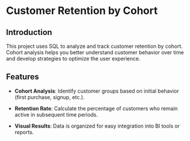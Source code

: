 # Customer Retention by Cohort

## Introduction

This project uses SQL to analyze and track customer retention by cohort. Cohort analysis helps you better understand customer behavior over time and develop strategies to optimize the user experience.

## Features
- **Cohort Analysis**: Identify customer groups based on initial behavior (first purchase, signup, etc.).

- **Retention Rate**: Calculate the percentage of customers who remain active in subsequent time periods.

- **Visual Results**: Data is organized for easy integration into BI tools or reports.
